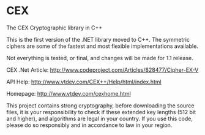 # CEX
The CEX Cryptographic library in C++

This is the first version of the .NET library moved to C++.
The symmetric ciphers are some of the fastest and most flexible implementations available.

Not everything is tested, or final, and changes will be made for 1.1 release.

CEX .Net Article: http://www.codeproject.com/Articles/828477/Cipher-EX-V

API Help: http://www.vtdev.com/CEX++/Help/html/index.html

Homepage: http://www.vtdev.com/cexhome.html

This project contains strong cryptography, before downloading the source files, 
it is your responsibility to check if these extended key lengths (512 bit and higher), 
and algorithms are legal in your country. 
If you use this code, please do so responsibly and in accordance to law in your region.
